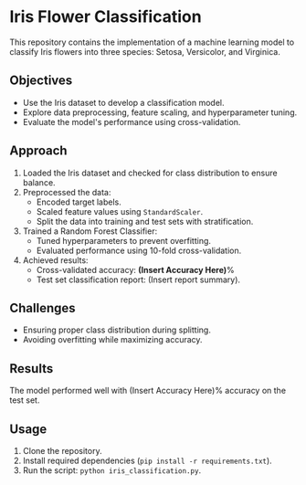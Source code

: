 # Iris Flower Classification
This repository contains the implementation of a machine learning model to classify Iris flowers into three species: Setosa, Versicolor, and Virginica.

## Objectives
- Use the Iris dataset to develop a classification model.
- Explore data preprocessing, feature scaling, and hyperparameter tuning.
- Evaluate the model's performance using cross-validation.

## Approach
1. Loaded the Iris dataset and checked for class distribution to ensure balance.
2. Preprocessed the data:
   - Encoded target labels.
   - Scaled feature values using `StandardScaler`.
   - Split the data into training and test sets with stratification.
3. Trained a Random Forest Classifier:
   - Tuned hyperparameters to prevent overfitting.
   - Evaluated performance using 10-fold cross-validation.
4. Achieved results:
   - Cross-validated accuracy: **(Insert Accuracy Here)**%
   - Test set classification report: (Insert report summary).

## Challenges
- Ensuring proper class distribution during splitting.
- Avoiding overfitting while maximizing accuracy.

## Results
The model performed well with (Insert Accuracy Here)% accuracy on the test set.

## Usage
1. Clone the repository.
2. Install required dependencies (`pip install -r requirements.txt`).
3. Run the script: `python iris_classification.py`.
